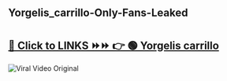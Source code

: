 
 ## Yorgelis_carrillo-Only-Fans-Leaked

# <h2><a href="https://clipsfans.com/Yorgelis_carrillo&ref=git">🔗 Click to LINKS ⏩⏩ 👉 🟢 Yorgelis carrillo </a></h2>

<a href="https://clipsfans.com/Yorgelis_carrillo&ref=git" rel="nofollow" data-target="animated-image.originalLink"><img src="https://i.ibb.co.com/xMMVF88/686577567.gif" alt="Viral Video Original" style="max-width: 100%; display: inline-block;" data-target="animated-image.originalImage"></a>
